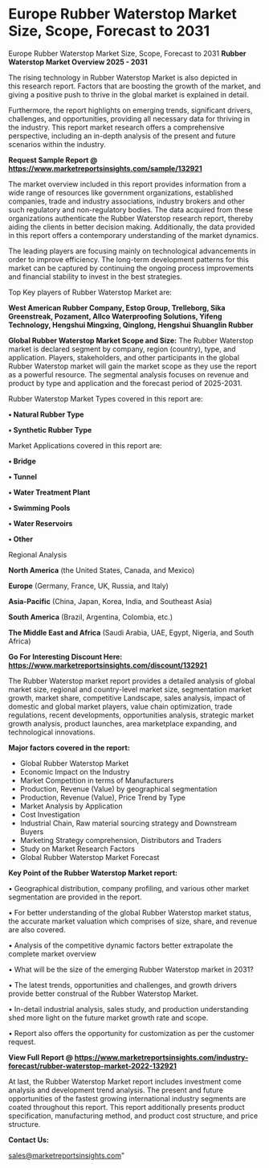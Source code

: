 # Europe Rubber Waterstop Market Size, Scope, Forecast to 2031
Europe Rubber Waterstop Market Size, Scope, Forecast to 2031
<Strong> Rubber Waterstop Market Overview 2025 - 2031</strong>

The rising technology in Rubber Waterstop Market is also depicted in this research report. Factors that are boosting the growth of the market, and giving a positive push to thrive in the global market is explained in detail.

Furthermore, the report highlights on emerging trends, significant drivers, challenges, and opportunities, providing all necessary data for thriving in the industry. This report market research offers a comprehensive perspective, including an in-depth analysis of the present and future scenarios within the industry.

<strong>Request Sample Report @ <a href=https://www.marketreportsinsights.com/sample/132921>https://www.marketreportsinsights.com/sample/132921</a></strong>

The market overview included in this report provides information from a wide range of resources like government organizations, established companies, trade and industry associations, industry brokers and other such regulatory and non-regulatory bodies. The data acquired from these organizations authenticate the Rubber Waterstop research report, thereby aiding the clients in better decision making. Additionally, the data provided in this report offers a contemporary understanding of the market dynamics.

The leading players are focusing mainly on technological advancements in order to improve efficiency. The long-term development patterns for this market can be captured by continuing the ongoing process improvements and financial stability to invest in the best strategies.

Top Key players of Rubber Waterstop Market are:

<strong>West American Rubber Company, Estop Group, Trelleborg, Sika Greenstreak, Pozament, Allco Waterproofing Solutions, Yifeng Technology, Hengshui Mingxing, Qinglong, Hengshui Shuanglin Rubber</strong>

<strong><b>Global Rubber Waterstop Market Scope and Size:</b></strong>
The Rubber Waterstop market is declared segment by company, region (country), type, and application. Players, stakeholders, and other participants in the global Rubber Waterstop market will gain the market scope as they use the report as a powerful resource. The segmental analysis focuses on revenue and product by type and application and the forecast period of 2025-2031.

Rubber Waterstop Market Types covered in this report are:

<strong>• Natural Rubber Type

• Synthetic Rubber Type</strong>

Market Applications covered in this report are:

<strong>• Bridge

• Tunnel

• Water Treatment Plant

• Swimming Pools

• Water Reservoirs

• Other</strong> 

Regional Analysis

<strong>North America</strong> (the United States, Canada, and Mexico)

<strong>Europe</strong> (Germany, France, UK, Russia, and Italy)

<strong>Asia-Pacific</strong> (China, Japan, Korea, India, and Southeast Asia)

<strong>South America</strong> (Brazil, Argentina, Colombia, etc.)

<strong>The Middle East and Africa</strong> (Saudi Arabia, UAE, Egypt, Nigeria, and South Africa)

<strong>Go For Interesting Discount Here: <a href=https://www.marketreportsinsights.com/discount/132921>https://www.marketreportsinsights.com/discount/132921</a></strong>

The Rubber Waterstop market report provides a detailed analysis of global market size, regional and country-level market size, segmentation market growth, market share, competitive Landscape, sales analysis, impact of domestic and global market players, value chain optimization, trade regulations, recent developments, opportunities analysis, strategic market growth analysis, product launches, area marketplace expanding, and technological innovations.

<strong><b>Major factors covered in the report:</b></strong>
<ul>
  <li>Global Rubber Waterstop Market </li>
  <li>Economic Impact on the Industry</li>
  <li>Market Competition in terms of Manufacturers</li>
  <li>Production, Revenue (Value) by geographical segmentation</li>
  <li>Production, Revenue (Value), Price Trend by Type</li>
  <li>Market Analysis by Application</li>
  <li>Cost Investigation</li>
  <li>Industrial Chain, Raw material sourcing strategy and Downstream Buyers</li>
  <li>Marketing Strategy comprehension, Distributors and Traders</li>
  <li>Study on Market Research Factors</li>
  <li>Global Rubber Waterstop Market Forecast</li>
</ul>

<strong><b>Key Point of the Rubber Waterstop Market report:</b></strong>

• Geographical distribution, company profiling, and various other market segmentation are provided in the report.

• For better understanding of the global Rubber Waterstop market status, the accurate market valuation which comprises of size, share, and revenue are also covered.

• Analysis of the competitive dynamic factors better extrapolate the complete market overview

• What will be the size of the emerging Rubber Waterstop market in 2031?

• The latest trends, opportunities and challenges, and growth drivers provide better construal of the Rubber Waterstop Market.

• In-detail industrial analysis, sales study, and production understanding shed more light on the future market growth rate and scope.

• Report also offers the opportunity for customization as per the customer request.

<strong><b>View Full Report @ <a href=https://www.marketreportsinsights.com/industry-forecast/rubber-waterstop-market-2022-132921>https://www.marketreportsinsights.com/industry-forecast/rubber-waterstop-market-2022-132921</a></b></strong>


At last, the Rubber Waterstop Market report includes investment come analysis and development trend analysis. The present and future opportunities of the fastest growing international industry segments are coated throughout this report. This report additionally presents product specification, manufacturing method, and product cost structure, and price structure.

<strong>Contact Us:</strong>

sales@marketreportsinsights.com"
